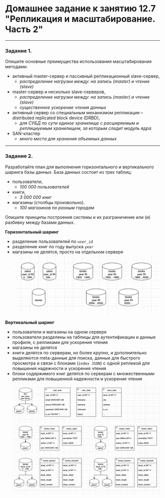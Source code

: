 # Домашнее задание к занятию 12.7 "Репликация и масштабирование. Часть 2"

---

### Задание 1.

Опишите основные преимущества использования масштабирования методами:

- активный master-сервер и пассивный репликационный slave-сервер, 
  - *распределение нагрузки между: на запись (master) и чтение (slave)*
- master-сервер и несколько slave-серверов, 
  - *распределение нагрузки между: на запись (master) и чтение (slave)*
  - *существенное ускорение чтения данных*
- активный сервер со специальным механизмом репликации – distributed replicated block device (DRBD), 
  - *для СУБД по сути единое хранилище с расширяемым и реплициуемым хранилищем, за которым следит модуль ядра*
- SAN-кластер
  - *много места для хранения объемных данных*

---

### Задание 2.


Разработайте план для выполнения горизонтального и вертикального шаринга базы данных. База данных состоит из трех таблиц: 

- пользователи, 
  - *100 000 пользователей*
- книги, 
  - *3 000 000 книг*
- магазины (столбцы произвольно). 
  - *100 магазинов по разным городам*

Опишите принципы построения системы и их разграничение или (и) разбивку между базами данных.

**Горизонтальный шаринг**

- разделение пользователей по `user_id`
- разделение книг по году выпуска `year`
- магазины не делятся, просто на отдельном сервере
![task2 screen1](https://github.com/paive-media/dz12/blob/main/12-7/shema_horiz.png "Схема горизонтальная")

**Вертикальный шаринг**
- пользователи и магазины на одном сервере
- пользователи разделены на таблицы для аутентификации и данные профиля, с репликами для ускорения чтения
- магазины не делятся
- книги делятся по серверам, но более крупно, и дополнительно выделяются meta-данные для поиска, данные для быстрого просмотра и связи с блоками (`index JSON`) с одной репликой для повышения надежности и ускорения чтения
- блоки содержимого книг делятся по серверам с множественными репликами для повышенной надежности и ускорения чтения
![task2 screen2](https://github.com/paive-media/dz12/blob/main/12-7/shema_vertik.png "Схема вертикальная")
